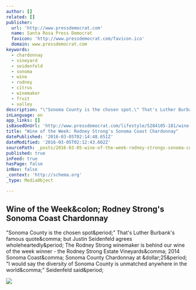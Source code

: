 ```yaml
---
author: []
related: []
publisher:
  url: 'http://www.pressdemocrat.com'
  name: Santa Rosa Press Democrat
  favicon: 'http://www.pressdemocrat.com/favicon.ico'
  domain: www.pressdemocrat.com
keywords:
  - chardonnay
  - vineyard
  - seidenfeld
  - sonoma
  - wine
  - rodney
  - citrus
  - winemaker
  - fruit
  - valley
description: "\"Sonoma County is the chosen spot.\" That's Luther Burbank's famous quote, but Justin Seidenfeld agrees wholeheartedly. The Rodney Strong winemaker is behind our wine of the week winner - the Rodney Strong Estate Vineyards, 2014 Sonoma Coast, Sonoma County Chardonnay at $25. \"I would say the diversity of Sonoma County is unmatched anywhere in the world,\" Seidenfeld said."
inLanguage: en
app_links: []
isBasedOnUrl: 'http://www.pressdemocrat.com/lifestyle/5284105-181/wine-of-the-week-rodney?ref=menu&artslide=0'
title: "Wine of the Week: Rodney Strong's Sonoma Coast Chardonnay"
datePublished: '2016-03-05T02:14:48.651Z'
dateModified: '2016-03-05T02:12:43.602Z'
sourcePath: _posts/2016-03-05-wine-of-the-week-rodney-strongs-sonoma-coast-chardonnay.md
published: true
inFeed: true
hasPage: false
inNav: false
_context: 'http://schema.org'
_type: MediaObject

---
```

<article style=""><h1>Wine of the Week&amp;colon; Rodney Strong's Sonoma Coast Chardonnay</h1><p>"Sonoma County is the chosen spot&amp;period;" That's Luther Burbank's famous quote&amp;comma; but Justin Seidenfeld agrees wholeheartedly&amp;period; The Rodney Strong winemaker is behind our wine of the week winner - the Rodney Strong Estate Vineyards&amp;comma; 2014 Sonoma Coast&amp;comma; Sonoma County Chardonnay at &amp;dollar;25&amp;period; "I would say the diversity of Sonoma County is unmatched anywhere in the world&amp;comma;" Seidenfeld said&amp;period;</p><img src="http://www.pressdemocrat.com/csp/mediapool/sites/dt.common.streams.StreamServer.cls?STREAMOID=Gjw7Wi7rkpgA4xAhv69Rns$daE2N3K4ZzOUsqbU5sYvsZxuHYANs4FniTmgEfHzgWCsjLu883Ygn4B49Lvm9bPe2QeMKQdVeZmXF$9l$4uCZ8QDXhaHEp3rvzXRJFdy0KqPHLoMevcTLo3h8xh70Y6N_U_CryOsw6FTOdKL_jpQ-&amp;CONTENTTYPE=image/jpeg" /></article>